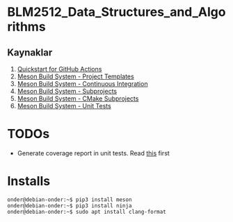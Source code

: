 # BLM2512_Data_Structures_and_Algorithms

## Kaynaklar

1. [Quickstart for GitHub Actions](https://docs.github.com/en/actions/quickstart)
2. [Meson Build System - Project Templates](https://mesonbuild.com/Project-templates.html)
3. [Meson Build System - Continuous Integration](https://mesonbuild.com/Continuous-Integration.html)
4. [Meson Build System - Subprojects](https://mesonbuild.com/Subprojects.html)
5. [Meson Build System - CMake Subprojects](https://mesonbuild.com/CMake-module.html#cmake-subprojects)
5. [Meson Build System - Unit Tests](https://mesonbuild.com/Unit-tests.html)

# TODOs
* Generate coverage report in unit tests. Read [this](https://mesonbuild.com/Reference-manual_functions.html#test) first

# Installs

```
onder@debian-onder:~$ pip3 install meson
onder@debian-onder:~$ pip3 install ninja
onder@debian-onder:~$ sudo apt install clang-format
```
